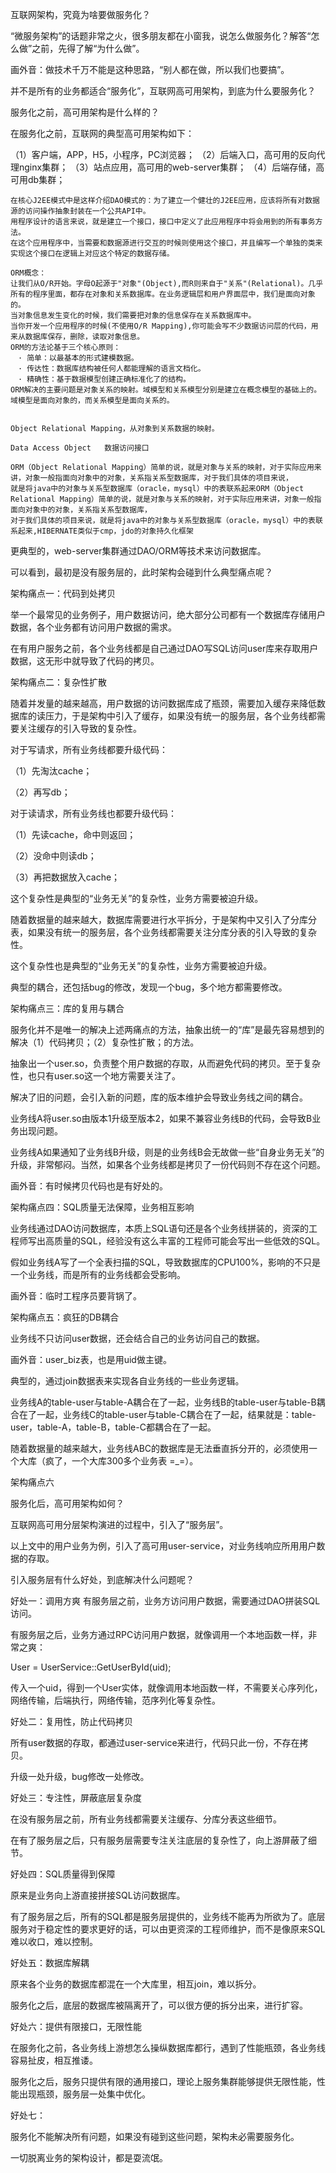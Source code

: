 互联网架构，究竟为啥要做服务化？


“微服务架构”的话题非常之火，很多朋友都在小窗我，说怎么做服务化？解答“怎么做”之前，先得了解“为什么做”。

画外音：做技术千万不能是这种思路，“别人都在做，所以我们也要搞”。

并不是所有的业务都适合“服务化”，互联网高可用架构，到底为什么要服务化？

服务化之前，高可用架构是什么样的？

在服务化之前，互联网的典型高可用架构如下：

（1）客户端，APP，H5，小程序，PC浏览器；
（2）后端入口，高可用的反向代理nginx集群；
（3）站点应用，高可用的web-server集群；
（4）后端存储，高可用db集群；
 
```
在核心J2EE模式中是这样介绍DAO模式的：为了建立一个健壮的J2EE应用，应该将所有对数据源的访问操作抽象封装在一个公共API中。
用程序设计的语言来说，就是建立一个接口，接口中定义了此应用程序中将会用到的所有事务方法。
在这个应用程序中，当需要和数据源进行交互的时候则使用这个接口，并且编写一个单独的类来实现这个接口在逻辑上对应这个特定的数据存储。

ORM概念：
让我们从O/R开始。字母O起源于"对象"(Object),而R则来自于"关系"(Relational)。几乎所有的程序里面，都存在对象和关系数据库。在业务逻辑层和用户界面层中，我们是面向对象的。
当对象信息发生变化的时候，我们需要把对象的信息保存在关系数据库中。 
当你开发一个应用程序的时候(不使用O/R Mapping),你可能会写不少数据访问层的代码，用来从数据库保存，删除，读取对象信息。
ORM的方法论基于三个核心原则： 
　· 简单：以最基本的形式建模数据。 
　· 传达性：数据库结构被任何人都能理解的语言文档化。 
　· 精确性：基于数据模型创建正确标准化了的结构。
ORM解决的主要问题是对象关系的映射。域模型和关系模型分别是建立在概念模型的基础上的。域模型是面向对象的，而关系模型是面向关系的。


Object Relational Mapping，从对象到关系数据的映射。

Data Access Object   数据访问接口

ORM（Object Relational Mapping）简单的说，就是对象与关系的映射，对于实际应用来讲，对象一般指面向对象中的对象，关系指关系型数据库，对于我们具体的项目来说，
就是将java中的对象与关系型数据库（oracle，mysql）中的表联系起来ORM（Object Relational Mapping）简单的说，就是对象与关系的映射，对于实际应用来讲，对象一般指面向对象中的对象，关系指关系型数据库，
对于我们具体的项目来说，就是将java中的对象与关系型数据库（oracle，mysql）中的表联系起来,HIBERNATE类似于cmp，jdo的对象持久化框架

```

更典型的，web-server集群通过DAO/ORM等技术来访问数据库。
 
可以看到，最初是没有服务层的，此时架构会碰到什么典型痛点呢？

架构痛点一：代码到处拷贝

举一个最常见的业务例子，用户数据访问，绝大部分公司都有一个数据库存储用户数据，各个业务都有访问用户数据的需求。

在有用户服务之前，各个业务线都是自己通过DAO写SQL访问user库来存取用户数据，这无形中就导致了代码的拷贝。
 
架构痛点二：复杂性扩散

随着并发量的越来越高，用户数据的访问数据库成了瓶颈，需要加入缓存来降低数据库的读压力，于是架构中引入了缓存，如果没有统一的服务层，各个业务线都需要关注缓存的引入导致的复杂性。

对于写请求，所有业务线都要升级代码：

（1）先淘汰cache；

（2）再写db；

对于读请求，所有业务线也都要升级代码：

（1）先读cache，命中则返回；

（2）没命中则读db；

（3）再把数据放入cache；

这个复杂性是典型的“业务无关”的复杂性，业务方需要被迫升级。
 
随着数据量的越来越大，数据库需要进行水平拆分，于是架构中又引入了分库分表，如果没有统一的服务层，各个业务线都需要关注分库分表的引入导致的复杂性。

这个复杂性也是典型的“业务无关”的复杂性，业务方需要被迫升级。

典型的耦合，还包括bug的修改，发现一个bug，多个地方都需要修改。
 
架构痛点三：库的复用与耦合

服务化并不是唯一的解决上述两痛点的方法，抽象出统一的“库”是最先容易想到的解决（1）代码拷贝；（2）复杂性扩散；的方法。

抽象出一个user.so，负责整个用户数据的存取，从而避免代码的拷贝。至于复杂性，也只有user.so这一个地方需要关注了。
 
解决了旧的问题，会引入新的问题，库的版本维护会导致业务线之间的耦合。

业务线A将user.so由版本1升级至版本2，如果不兼容业务线B的代码，会导致B业务出现问题。

业务线A如果通知了业务线B升级，则是的业务线B会无故做一些“自身业务无关”的升级，非常郁闷。当然，如果各个业务线都是拷贝了一份代码则不存在这个问题。

画外音：有时候拷贝代码也是有好处的。
 
架构痛点四：SQL质量无法保障，业务相互影响

业务线通过DAO访问数据库，本质上SQL语句还是各个业务线拼装的，资深的工程师写出高质量的SQL，经验没有这么丰富的工程师可能会写出一些低效的SQL。

假如业务线A写了一个全表扫描的SQL，导致数据库的CPU100%，影响的不只是一个业务线，而是所有的业务线都会受影响。

画外音：临时工程序员要背锅了。
 
架构痛点五：疯狂的DB耦合

业务线不只访问user数据，还会结合自己的业务访问自己的数据。

画外音：user_biz表，也是用uid做主键。

典型的，通过join数据表来实现各自业务线的一些业务逻辑。

业务线A的table-user与table-A耦合在了一起，业务线B的table-user与table-B耦合在了一起，业务线C的table-user与table-C耦合在了一起，结果就是：table-user，table-A，table-B，table-C都耦合在了一起。

随着数据量的越来越大，业务线ABC的数据库是无法垂直拆分开的，必须使用一个大库（疯了，一个大库300多个业务表 =_=）。
 
架构痛点六
 
服务化后，高可用架构如何？

互联网高可用分层架构演进的过程中，引入了“服务层”。

以上文中的用户业务为例，引入了高可用user-service，对业务线响应所用用户数据的存取。

引入服务层有什么好处，到底解决什么问题呢？

好处一：调用方爽
有服务层之前，业务方访问用户数据，需要通过DAO拼装SQL访问。

有服务层之后，业务方通过RPC访问用户数据，就像调用一个本地函数一样，非常之爽：

User = UserService::GetUserById(uid);

传入一个uid，得到一个User实体，就像调用本地函数一样，不需要关心序列化，网络传输，后端执行，网络传输，范序列化等复杂性。
 
好处二：复用性，防止代码拷贝

所有user数据的存取，都通过user-service来进行，代码只此一份，不存在拷贝。

升级一处升级，bug修改一处修改。
 
好处三：专注性，屏蔽底层复杂度

在没有服务层之前，所有业务线都需要关注缓存、分库分表这些细节。
 

在有了服务层之后，只有服务层需要专注关注底层的复杂性了，向上游屏蔽了细节。
 
好处四：SQL质量得到保障

原来是业务向上游直接拼接SQL访问数据库。
 

有了服务层之后，所有的SQL都是服务层提供的，业务线不能再为所欲为了。底层服务对于稳定性的要求更好的话，可以由更资深的工程师维护，而不是像原来SQL难以收口，难以控制。
 
好处五：数据库解耦

原来各个业务的数据库都混在一个大库里，相互join，难以拆分。


服务化之后，底层的数据库被隔离开了，可以很方便的拆分出来，进行扩容。
 
好处六：提供有限接口，无限性能

在服务化之前，各业务线上游想怎么操纵数据库都行，遇到了性能瓶颈，各业务线容易扯皮，相互推诿。

服务化之后，服务只提供有限的通用接口，理论上服务集群能够提供无限性能，性能出现瓶颈，服务层一处集中优化。
 
好处七：

服务化不能解决所有问题，如果没有碰到这些问题，架构未必需要服务化。

一切脱离业务的架构设计，都是耍流氓。
